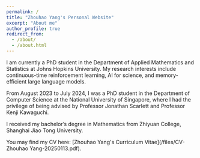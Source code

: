 ```yaml
---
permalink: /
title: "Zhouhao Yang's Personal Website"
excerpt: "About me"
author_profile: true
redirect_from: 
  - /about/
  - /about.html
---
```


I am currently a PhD student in the Department of Applied Mathematics and Statistics at Johns Hopkins University. My research interests include continuous-time reinforcement learning, AI for science, and memory-efficient large language models.

From August 2023 to July 2024, I was a PhD student in the Department of Computer Science at the National University of Singapore, where I had the privilege of being advised by Professor Jonathan Scarlett and Professor Kenji Kawaguchi.

I received my bachelor’s degree in Mathematics from Zhiyuan College, Shanghai Jiao Tong University.

You may find my CV here: [Zhouhao Yang's Curriculum Vitae](/files/CV-Zhouhao Yang-20250113.pdf).
